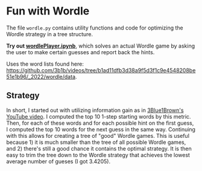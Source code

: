 # Fun with Wordle
The file `wordle.py` contains utility functions and code for optimizing the Wordle strategy in a tree structure.

**Try out [wordlePlayer.ipynb](https://colab.research.google.com/github/RyGuy101/wordle/blob/master/wordlePlayer.ipynb)**, which solves an actual Wordle game by asking the user to make certain guesses and report back the hints.

Uses the word lists found here: https://github.com/3b1b/videos/tree/b1ad11dfb3d38a9f5d3f1c9e4548208be51e1b96/_2022/wordle/data.

## Strategy
In short, I started out with utilizing information gain as in [3Blue1Brown's YouTube video](https://youtu.be/v68zYyaEmEA). I computed the top 10 1-step starting words by this metric. Then, for each of these words and for each possible hint on the first guess, I computed the top 10 words for the next guess in the same way. Continuing with this allows for creating a tree of "good" Wordle games. This is useful because 1) it is much smaller than the tree of all possible Wordle games, and 2) there's still a good chance it contains the optimal strategy. It is then easy to trim the tree down to the Wordle strategy that achieves the lowest average number of gueses (I got 3.4205).
